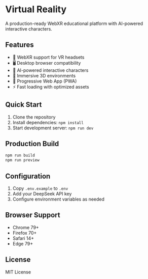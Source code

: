 # Virtual Reality

A production-ready WebXR educational platform with AI-powered interactive characters.

## Features

- 🥽 WebXR support for VR headsets
- 🖥️ Desktop browser compatibility  
- 🤖 AI-powered interactive characters
- 🎨 Immersive 3D environments
- 📱 Progressive Web App (PWA)
- ⚡ Fast loading with optimized assets

## Quick Start

1. Clone the repository
2. Install dependencies: `npm install`
3. Start development server: `npm run dev`

## Production Build

```bash
npm run build
npm run preview
```

## Configuration

1. Copy `.env.example` to `.env`
2. Add your DeepSeek API key
3. Configure environment variables as needed

## Browser Support

- Chrome 79+
- Firefox 70+
- Safari 14+
- Edge 79+

## License

MIT License